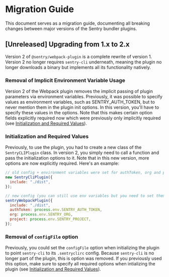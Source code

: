 # Migration Guide

This document serves as a migration guide, documenting all breaking changes between major versions of the Sentry bundler plugins.

## [Unreleased] Upgrading from 1.x to 2.x

Version 2 of `@sentry/webpack-plugin` is a complete rewrite of version 1. Version 2 no longer requires `sentry-cli` underneath, meaning the plugin no longer downloads a binary but implements all its functionality natively.

### Removal of Implicit Environment Variable Usage

Version 2 of the Webpack plugin removes the implicit passing of plugin parameters via environment variables. Previously, it was possible to specify values as environment variables, such as SENTRY_AUTH_TOKEN, but to never mention them in the plugin init options. In this version, you'll have to specify these values in the options. Note that this makes certain option fields explicitly required now which were previously only implicitly required (see [Initialization and Required Values](#initialization-and-required-values)).

### Initialization and Required Values

Previously, to use the plugin, you had to create a new class of the `SentryCLIPlugin` class. In version 2, you simply need to call a function and pass the initialization options to it. Note that in this new version, more options are now explicitly required. Here's an example:

```js
// old config + environment variables were set for authToken, org and project
new SentryCliPlugin({
  include: "./dist",
});

// new config (you can still use env variables but you need to set them explicitly):
sentryWebpackPlugin({
  include: "./dist",
  authToken: process.env.SENTRY_AUTH_TOKEN,
  org: process.env.SENTRY_ORG,
  project: process.env.SENTRY_PROJECT,
});
```

### Removal of `configFile` option

Previously, you could set the `configFile` option when initializing the plugin to point `sentry-cli` to its `.sentryclirc` config. Because `sentry-cli` is no longer part of the plugin, this is option was removed.
If you previously used this option, make sure to specify all required options when intializing the plugin (see [Initialization and Required Values](#initialization-and-required-values)).
